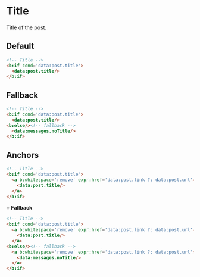 <!--
@@@title:Title@@@
@@@description:Title of the post.@@@
@@@section:Snippets@@@
-->

# Title

Title of the post.


## Default

```html
<!-- Title -->
<b:if cond='data:post.title'>
  <data:post.title/>
</b:if>
```


## Fallback

```html
<!-- Title -->
<b:if cond='data:post.title'>
  <data:post.title/>
<b:else/><!-- fallback -->
  <data:messages.noTitle/>
</b:if>
```


## Anchors

```html
<!-- Title -->
<b:if cond='data:post.title'>
  <a b:whitespace='remove' expr:href='data:post.link ?: data:post.url'>
    <data:post.title/>
  </a>
</b:if>
```

**+ Fallback**

```html
<!-- Title -->
<b:if cond='data:post.title'>
  <a b:whitespace='remove' expr:href='data:post.link ?: data:post.url'>
    <data:post.title/>
  </a>
<b:else/><!-- fallback -->
  <a b:whitespace='remove' expr:href='data:post.link ?: data:post.url'>
    <data:messages.noTitle/>
  </a>
</b:if>
```
